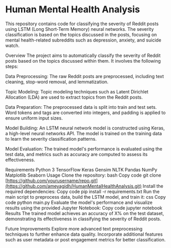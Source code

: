 # Human Mental Health Analysis

This repository contains code for classifying the severity of Reddit posts using LSTM (Long Short-Term Memory) neural networks. The severity classification is based on the topics discussed in the posts, focusing on mental health-related subreddits such as depression, anxiety, and suicide watch.

Overview
The project aims to automatically classify the severity of Reddit posts based on the topics discussed within them. It involves the following steps:

Data Preprocessing: The raw Reddit posts are preprocessed, including text cleaning, stop-word removal, and lemmatization.

Topic Modeling: Topic modeling techniques such as Latent Dirichlet Allocation (LDA) are used to extract topics from the Reddit posts.

Data Preparation: The preprocessed data is split into train and test sets. Word tokens and tags are converted into integers, and padding is applied to ensure uniform input sizes.

Model Building: An LSTM neural network model is constructed using Keras, a high-level neural networks API. The model is trained on the training data to learn the severity classification patterns.

Model Evaluation: The trained model's performance is evaluated using the test data, and metrics such as accuracy are computed to assess its effectiveness.

Requirements
Python 3
TensorFlow
Keras
Gensim
NLTK
Pandas
NumPy
Matplotlib
Seaborn
Usage
Clone the repository:
bash
Copy code
git clone [https://github.com/yourusername/repo.git](https://github.com/ameyagidh/HumanMentalHealthAnalysis.git)
Install the required dependencies:
Copy code
pip install -r requirements.txt
Run the main script to preprocess data, build the LSTM model, and train it:
css
Copy code
python main.py
Evaluate the model's performance and visualize results using the provided Jupyter Notebook:
Copy code
jupyter notebook
Results
The trained model achieves an accuracy of X% on the test dataset, demonstrating its effectiveness in classifying the severity of Reddit posts.

Future Improvements
Explore more advanced text preprocessing techniques to further enhance data quality.
Incorporate additional features such as user metadata or post engagement metrics for better classification.
